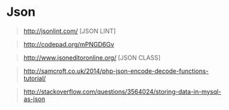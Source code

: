# Json

>http://jsonlint.com/ [JSON LINT]

>http://codepad.org/mPNGD6Gv

>http://www.jsoneditoronline.org/ [JSON CLASS]

>http://samcroft.co.uk/2014/php-json-encode-decode-functions-tutorial/

>http://stackoverflow.com/questions/3564024/storing-data-in-mysql-as-json
